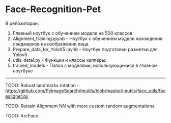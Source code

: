 # Face-Recognition-Pet

В репозитории:

1) Главный ноутбук с обучением модели на 500 классов
2) Alignment_training.ipynb - Ноутбук с обучением модели нахождения лэндмарков на изображении лица.
3) Prepare_data_for_YoloV5.ipynb - Ноутбук подготовки разметки для Yolov5
4) utils_detal.py - Функции и классы хелперы.
5) trained_models - Папка с моделями, использующимися в главном ноутбуке

---
TODO: Robust landmarks rotation - https://github.com/PyImageSearch/imutils/blob/master/imutils/face_utils/facealigner.py

TODO: Retrain Alignment NN with more custom random augmentations 

TODO: ArcFace
